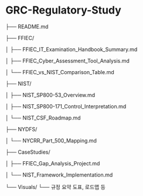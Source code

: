 # GRC-Regulatory-Study

├── README.md

├── FFIEC/

│   ├── FFIEC_IT_Examination_Handbook_Summary.md

│   ├── FFIEC_Cyber_Assessment_Tool_Analysis.md

│   └── FFIEC_vs_NIST_Comparison_Table.md

├── NIST/

│   ├── NIST_SP800-53_Overview.md

│   ├── NIST_SP800-171_Control_Interpretation.md

│   └── NIST_CSF_Roadmap.md

├── NYDFS/

│   └── NYCRR_Part_500_Mapping.md

├── CaseStudies/

│   ├── FFIEC_Gap_Analysis_Project.md

│   └── NIST_Framework_Implementation.md

└── Visuals/
    └── 규정 요약 도표, 로드맵 등
